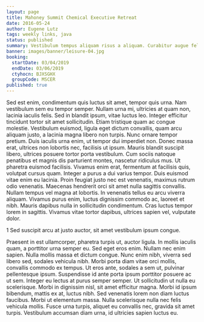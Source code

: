 ```yaml
---
layout: page
title: Mahoney Summit Chemical Executive Retreat
date: 2016-05-24
author: Eugene Lutz
tags: weekly links, java
status: published
summary: Vestibulum tempus aliquam risus a aliquam. Curabitur augue felis, dignissim.
banner: images/banner/leisure-04.jpg
booking:
  startDate: 03/04/2019
  endDate: 03/06/2019
  ctyhocn: BJXSGHX
  groupCode: MSCER
published: true
---
```

Sed est enim, condimentum quis luctus sit amet, tempor quis urna. Nam vestibulum sem eu tempor semper. Nullam urna mi, ultricies at quam non, lacinia iaculis felis. Sed in blandit ipsum, vitae luctus leo. Integer efficitur tincidunt tortor sit amet sollicitudin. Etiam tristique quam ac congue molestie. Vestibulum euismod, ligula eget dictum convallis, quam arcu aliquam justo, a lacinia magna libero non turpis. Nunc ornare tempor pretium. Duis iaculis urna enim, ut tempor dui imperdiet non. Donec massa erat, ultrices non lobortis nec, facilisis ut ipsum. Mauris blandit suscipit libero, ultrices posuere tortor porta vestibulum.
Cum sociis natoque penatibus et magnis dis parturient montes, nascetur ridiculus mus. Ut pharetra euismod facilisis. Vivamus enim erat, fermentum at facilisis quis, volutpat cursus quam. Integer a purus a dui varius tempor. Duis euismod vitae enim eu lacinia. Proin feugiat justo nec est venenatis, maximus rutrum odio venenatis. Maecenas hendrerit orci sit amet nulla sagittis convallis. Nullam tempus vel magna at lobortis. In venenatis tellus eu arcu viverra aliquam. Vivamus purus enim, luctus dignissim commodo ac, laoreet et nibh. Mauris dapibus nulla in sollicitudin condimentum. Cras luctus tempor lorem in sagittis. Vivamus vitae tortor dapibus, ultrices sapien vel, vulputate dolor.

1 Sed suscipit arcu at justo auctor, sit amet vestibulum ipsum congue.

Praesent in est ullamcorper, pharetra turpis ut, auctor ligula. In mollis iaculis quam, a porttitor urna semper eu. Sed eget eros enim. Nullam nec enim sapien. Nulla mollis massa et dictum congue. Nunc enim nibh, viverra sed libero sed, sodales vehicula nibh. Morbi porta diam vitae orci mollis, convallis commodo ex tempus. Ut eros ante, sodales a sem ut, pulvinar pellentesque ipsum. Suspendisse id ante porta ipsum porttitor posuere ac ut sem. Integer eu lectus at purus semper semper.
Ut sollicitudin ut nulla eu scelerisque. Morbi in dignissim nisl, sit amet efficitur magna. Morbi id ipsum bibendum, mattis ex at, luctus nibh. Sed venenatis lorem non diam luctus faucibus. Morbi ut elementum massa. Nulla scelerisque nulla nec felis vehicula mollis. Fusce urna turpis, aliquet eu convallis nec, gravida sit amet turpis. Vestibulum accumsan diam urna, id ultricies sapien luctus eu.
